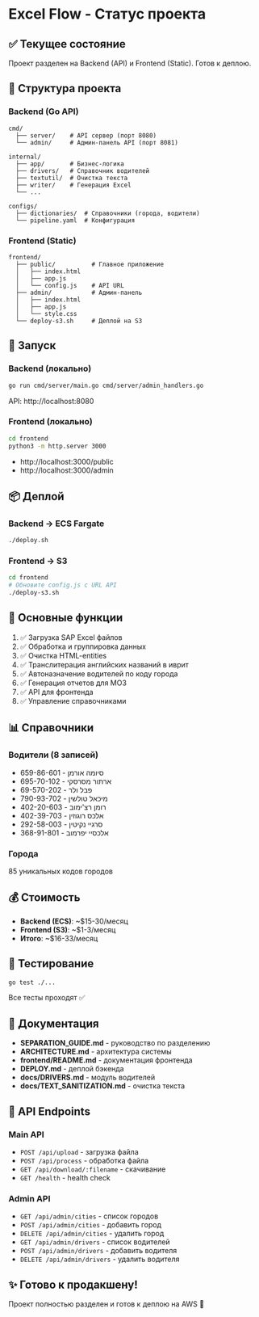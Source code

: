 # Excel Flow - Статус проекта

## ✅ Текущее состояние

Проект разделен на Backend (API) и Frontend (Static). Готов к деплою.

## 📁 Структура проекта

### Backend (Go API)
```
cmd/
  ├── server/    # API сервер (порт 8080)
  └── admin/     # Админ-панель API (порт 8081)

internal/
  ├── app/       # Бизнес-логика
  ├── drivers/   # Справочник водителей
  ├── textutil/  # Очистка текста
  ├── writer/    # Генерация Excel
  └── ...

configs/
  ├── dictionaries/  # Справочники (города, водители)
  └── pipeline.yaml  # Конфигурация
```

### Frontend (Static)
```
frontend/
  ├── public/          # Главное приложение
  │   ├── index.html
  │   ├── app.js
  │   └── config.js    # API URL
  ├── admin/           # Админ-панель
  │   ├── index.html
  │   ├── app.js
  │   └── style.css
  └── deploy-s3.sh     # Деплой на S3
```

## 🚀 Запуск

### Backend (локально)
```bash
go run cmd/server/main.go cmd/server/admin_handlers.go
```
API: http://localhost:8080

### Frontend (локально)
```bash
cd frontend
python3 -m http.server 3000
```
- http://localhost:3000/public
- http://localhost:3000/admin

## 📦 Деплой

### Backend → ECS Fargate
```bash
./deploy.sh
```

### Frontend → S3
```bash
cd frontend
# Обновите config.js с URL API
./deploy-s3.sh
```

## 🎯 Основные функции

1. ✅ Загрузка SAP Excel файлов
2. ✅ Обработка и группировка данных
3. ✅ Очистка HTML-entities
4. ✅ Транслитерация английских названий в иврит
5. ✅ Автоназначение водителей по коду города
6. ✅ Генерация отчетов для МОЗ
7. ✅ API для фронтенда
8. ✅ Управление справочниками

## 📊 Справочники

### Водители (8 записей)
- סיומה אורמן - 659-86-601
- ארתור מסרסקי - 695-70-102
- פבל ולר - 69-570-202
- מיכאל טולשין - 790-93-702
- רומן רצ'ימוב - 402-20-603
- אלכס רוגוזין - 402-39-703
- סרגיי נקיטין - 292-58-003
- אלכסיי יפרמוב - 368-91-801

### Города
85 уникальных кодов городов

## 💰 Стоимость

- **Backend (ECS)**: ~$15-30/месяц
- **Frontend (S3)**: ~$1-3/месяц
- **Итого**: ~$16-33/месяц

## 🧪 Тестирование

```bash
go test ./...
```

Все тесты проходят ✅

## 📝 Документация

- **SEPARATION_GUIDE.md** - руководство по разделению
- **ARCHITECTURE.md** - архитектура системы
- **frontend/README.md** - документация фронтенда
- **DEPLOY.md** - деплой бэкенда
- **docs/DRIVERS.md** - модуль водителей
- **docs/TEXT_SANITIZATION.md** - очистка текста

## 🔄 API Endpoints

### Main API
- `POST /api/upload` - загрузка файла
- `POST /api/process` - обработка файла
- `GET /api/download/:filename` - скачивание
- `GET /health` - health check

### Admin API
- `GET /api/admin/cities` - список городов
- `POST /api/admin/cities` - добавить город
- `DELETE /api/admin/cities` - удалить город
- `GET /api/admin/drivers` - список водителей
- `POST /api/admin/drivers` - добавить водителя
- `DELETE /api/admin/drivers` - удалить водителя

## ✨ Готово к продакшену!

Проект полностью разделен и готов к деплою на AWS 🚀

